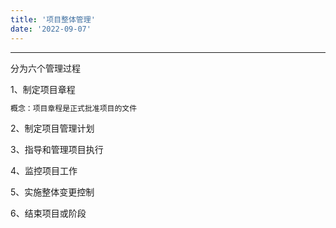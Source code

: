 ```yaml
---
title: '项目整体管理'
date: '2022-09-07'
---
```


------

分为六个管理过程

1、制定项目章程

```js
概念：项目章程是正式批准项目的文件
```

2、制定项目管理计划

3、指导和管理项目执行

4、监控项目工作

5、实施整体变更控制

6、结束项目或阶段
